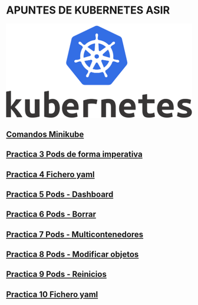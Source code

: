 # APUNTES DE KUBERNETES ASIR

![Logo](./imagenes/Kubernetes_Logo.png)

## [Comandos Minikube](practicas/comandosMinikube.md)
## [Practica 3 Pods de forma imperativa](practicas/PodsFormaImperativa.md)
## [Practica 4 Fichero yaml](practicas/practica04YAML/P04FicheroYaml.md)
## [Practica 5 Pods - Dashboard](practicas/practica04YAML/P05PodsDashboard.md)
## [Practica 6 Pods - Borrar](practicas/practica04YAML/P06PodsBorrar.md)
## [Practica 7 Pods - Multicontenedores](practicas/practica04YAML/P07.md)
## [Practica 8 Pods - Modificar objetos](practicas/practica04YAML/P08.md)
## [Practica 9 Pods - Reinicios](practicas/practica04YAML/P09.md)
## [Practica 10  Fichero yaml](practicas/practica04YAML/P10.md)